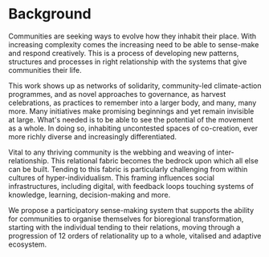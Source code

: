 # Background
Communities are seeking ways to evolve how they inhabit their place. With increasing complexity comes the increasing need to be able to sense-make and respond creatively. This is a process of developing new patterns, structures and processes in right relationship with the systems that give communities their life. 

This work shows up as networks of solidarity, community-led climate-action programmes, and as novel approaches to governance, as harvest celebrations, as practices to remember into a larger body, and many, many more. Many initiatives make promising beginnings and yet remain invisible at large. What's needed is to be able to see the potential of the movement as a whole. In doing so, inhabiting uncontested spaces of co-creation, ever more richly diverse and increasingly differentiated. 

Vital to any thriving community is the webbing and weaving of inter-relationship. This relational fabric becomes the bedrock upon which all else can be built. Tending to this fabric is particularly challenging from within cultures of hyper-individualism. This framing influences social infrastructures, including digital, with feedback loops touching systems of knowledge, learning, decision-making and more.

We propose a participatory sense-making system that supports the ability for communities to organise themselves for bioregional transformation, starting with the individual tending to their relations, moving through a progression of 12 orders of relationality up to a whole, vitalised and adaptive ecosystem. 